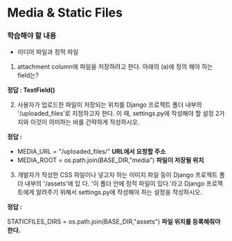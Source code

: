 # Media & Static Files

### 학습해야 할 내용

- 미디어 파일과 정적 파일



1. attachment column에 파일을 저장하려고 한다. 아래의 (a)에 정의 해야 하는 field는?



**정답 : TextField()**





2. 사용자가 업로드한 파일이 저장되는 위치를 Django 프로젝트 폴더 내부의 '/uploaded_files'로 지정하고자
   한다. 이 때, settings.py에 작성해야 할 설정 2가지와 이것이 의미하는 바를 간략하게 작성하시오.



**정답 :**

- MEDIA_URL = "/uploaded_files/"                                 **URL에서 요청할 주소**
- MEDIA_ROOT = os.path.join(BASE_DIR,"media")      **파일이 저장될 위치**





3. 개발자가 작성한 CSS 파일이나 넣고자 하는 이미지 파일 등이 Django 프로젝트 폴더 내부의 '/assets'에 있
   다. '이 폴더 안에 정적 파일이 있다.'라고 Django 프로젝트에게 알려주기 위해서 settings.py에 작성해야
   하는 설정을 작성하시오.



**정답 :**

STATICFILES_DIRS  = os.path.join(BASE_DIR,"assets")   **파일 위치를 등록해줘야 한다.**